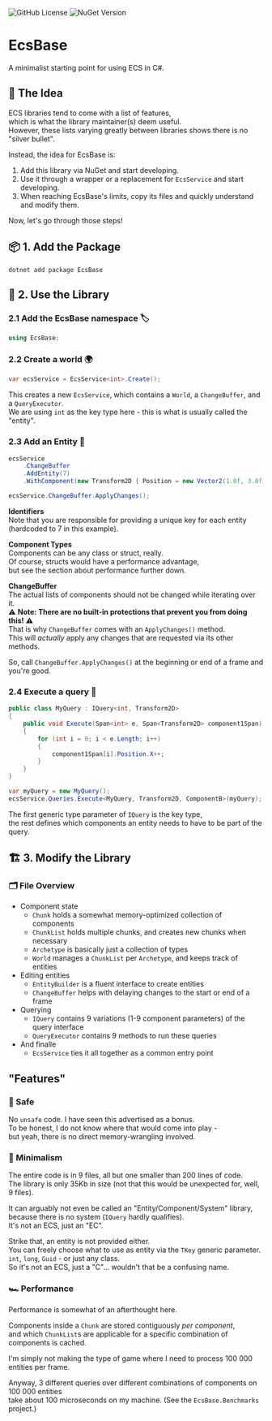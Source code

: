 
![GitHub License](https://img.shields.io/github/license/raphaelschmitz00/BaseEcs)
![NuGet Version](https://img.shields.io/nuget/v/EcsBase?logo=nuget)

# EcsBase

A minimalist starting point for using ECS in C#.


## 🧠 The Idea
ECS libraries tend to come with a list of features,  
which is what the library maintainer(s) deem useful.  
However, these lists varying greatly between libraries shows there is no "silver bullet".

Instead, the idea for EcsBase is:
1. Add this library via NuGet and start developing.
2. Use it through a wrapper or a replacement for `EcsService` and start developing.
3. When reaching EcsBase's limits, copy its files and quickly understand and modify them.

Now, let's go through those steps!



## 📦 1. Add the Package
```
dotnet add package EcsBase
```



## 🚀 2. Use the Library

### 2.1 Add the EcsBase namespace 🏷️
```csharp
using EcsBase;
```


### 2.2 Create a world 🌍
```csharp
var ecsService = EcsService<int>.Create();
```
This creates a new `EcsService`, which contains a `World`, a `ChangeBuffer`, and a `QueryExecutor`.  
We are using `int` as the key type here - this is what is usually called the "entity".


### 2.3 Add an Entity 👤
```csharp
ecsService
    .ChangeBuffer
    .AddEntity(7)
    .WithComponent(new Transform2D { Position = new Vector2(1.0f, 3.0f) });

ecsService.ChangeBuffer.ApplyChanges();
```

**Identifiers**  
Note that you are responsible for providing a unique key for each entity  
(hardcoded to 7 in this example).

**Component Types**  
Components can be any class or struct, really.  
Of course, structs would have a performance advantage,  
but see the section about performance further down.

**ChangeBuffer**  
The actual lists of components should not be changed while iterating over it.  
⚠️ **Note: There are no built-in protections that prevent you from doing this!** ⚠️  
That is why `ChangeBuffer` comes with an `ApplyChanges()` method.  
This will _actually_ apply any changes that are requested via its other methods.

So, call `ChangeBuffer.ApplyChanges()` at the beginning or end of a frame and you're good.


### 2.4 Execute a query 🚀
```csharp
public class MyQuery : IQuery<int, Transform2D>
{
	public void Execute(Span<int> e, Span<Transform2D> component1Span)
	{
		for (int i = 0; i < e.Length; i++)
		{
			component1Span[i].Position.X++;
		}
	}
}

var myQuery = new MyQuery();
ecsService.Queries.Execute<MyQuery, Transform2D, ComponentB>(myQuery);
```

The first generic type parameter of `IQuery` is the key type,  
the rest defines which components an entity needs to have to be part of the query. 



## 🏗️ 3. Modify the Library

### 🗂️ File Overview
- Component state
  - `Chunk` holds a somewhat memory-optimized collection of components
  - `ChunkList` holds multiple chunks, and creates new chunks when necessary
  - `Archetype` is basically just a collection of types
  - `World` manages a `ChunkList` per `Archetype`, and keeps track of entities
- Editing entities
    - `EntityBuilder` is a fluent interface to create entities
    - `ChangeBuffer` helps with delaying changes to the start or end of a frame
- Querying
  - `IQuery` contains 9 variations (1-9 component parameters) of the query interface
  - `QueryExecutor` contains 9 methods to run these queries
- And finalle
  - `EcsService` ties it all together as a common entry point


## "Features"

### 🦺 Safe
No `unsafe` code. I have seen this advertised as a bonus.  
To be honest, I do not know where that would come into play -  
but yeah, there is no direct memory-wrangling involved.

### 🤏 Minimalism
The entire code is in 9 files, all but one smaller than 200 lines of code.  
The library is only 35Kb in size (not that this would be unexpected for, well,  9 files).

It can arguably not even be called an "Entity/Component/System" library,  
because there is no system (`IQuery` hardly qualifies).  
It's not an ECS, just an "EC".

Strike that, an entity is not provided either.  
You can freely choose what to use as entity via the `TKey` generic parameter.  
`int`, `long`, `Guid` - or just any class.  
So it's not an ECS, just a "C"... wouldn't that be a confusing name.



### 🏎️ Performance
Performance is somewhat of an afterthought here.  

Components inside a `Chunk` are stored contiguously _per component_,  
and which `ChunkList`s are applicable for a specific combination of components is cached.

I'm simply not making the type of game where I need to process 100 000 entities per frame.

Anyway, 3 different queries over different combinations of components on 100 000 entities  
take about 100 microseconds on my machine. (See the `EcsBase.Benchmarks` project.)
